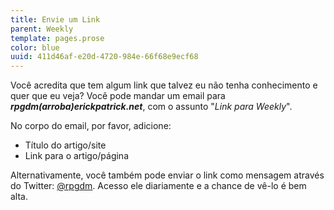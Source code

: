 ```yaml
---
title: Envie um Link
parent: Weekly
template: pages.prose
color: blue
uuid: 411d46af-e20d-4720-984e-66f68e9ecf68
---
```


Você acredita que tem algum link que talvez eu não tenha conhecimento e quer que eu veja? Você pode mandar um email para **_rpgdm(arroba)erickpatrick.net_**, com o assunto "*Link para Weekly*".

No corpo do email, por favor, adicione:

- Título do artigo/site
- Link para o artigo/página

Alternativamente, você também pode enviar o link como mensagem através do Twitter: <a href="https://twitter.com/rpgdm">@rpgdm</a>. Acesso ele diariamente e a chance de vê-lo é bem alta.

